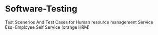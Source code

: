 # Software-Testing
Test Scenerios  And Test Cases for Human resource management Service 
Ess=Employee Self Service  (orange HRM)
